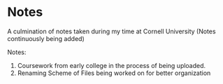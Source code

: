 # Notes
A culmination of notes taken during my time at Cornell University (Notes continuously being added)

Notes: 
1. Coursework from early college in the process of being uploaded.
2. Renaming Scheme of Files being worked on for better organization
